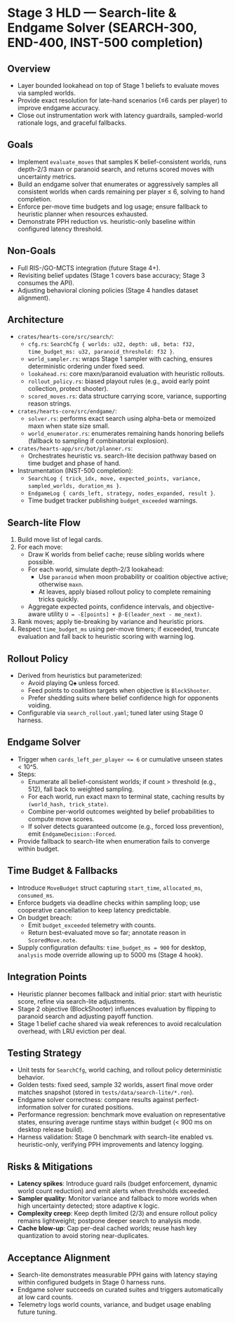 # Stage 3 HLD — Search-lite & Endgame Solver (SEARCH-300, END-400, INST-500 completion)

## Overview
- Layer bounded lookahead on top of Stage 1 beliefs to evaluate moves via sampled worlds.
- Provide exact resolution for late-hand scenarios (≤6 cards per player) to improve endgame accuracy.
- Close out instrumentation work with latency guardrails, sampled-world rationale logs, and graceful fallbacks.

## Goals
- Implement `evaluate_moves` that samples K belief-consistent worlds, runs depth-2/3 maxn or paranoid search, and returns scored moves with uncertainty metrics.
- Build an endgame solver that enumerates or aggressively samples all consistent worlds when cards remaining per player ≤ 6, solving to hand completion.
- Enforce per-move time budgets and log usage; ensure fallback to heuristic planner when resources exhausted.
- Demonstrate PPH reduction vs. heuristic-only baseline within configured latency threshold.

## Non-Goals
- Full RIS-/GO-MCTS integration (future Stage 4+).
- Revisiting belief updates (Stage 1 covers base accuracy; Stage 3 consumes the API).
- Adjusting behavioral cloning policies (Stage 4 handles dataset alignment).

## Architecture
- `crates/hearts-core/src/search/`:
  - `cfg.rs`: `SearchCfg { worlds: u32, depth: u8, beta: f32, time_budget_ms: u32, paranoid_threshold: f32 }`.
  - `world_sampler.rs`: wraps Stage 1 sampler with caching, ensures deterministic ordering under fixed seed.
  - `lookahead.rs`: core maxn/paranoid evaluation with heuristic rollouts.
  - `rollout_policy.rs`: biased playout rules (e.g., avoid early point collection, protect shooter).
  - `scored_moves.rs`: data structure carrying score, variance, supporting reason strings.
- `crates/hearts-core/src/endgame/`:
  - `solver.rs`: performs exact search using alpha-beta or memoized maxn when state size small.
  - `world_enumerator.rs`: enumerates remaining hands honoring beliefs (fallback to sampling if combinatorial explosion).
- `crates/hearts-app/src/bot/planner.rs`:
  - Orchestrates heuristic vs. search-lite decision pathway based on time budget and phase of hand.
- Instrumentation (INST-500 completion):
  - `SearchLog { trick_idx, move, expected_points, variance, sampled_worlds, duration_ms }`.
  - `EndgameLog { cards_left, strategy, nodes_expanded, result }`.
  - Time budget tracker publishing `budget_exceeded` warnings.

## Search-lite Flow
1. Build move list of legal cards.
2. For each move:
   - Draw K worlds from belief cache; reuse sibling worlds where possible.
   - For each world, simulate depth-2/3 lookahead:
     - Use `paranoid` when moon probability or coalition objective active; otherwise `maxn`.
     - At leaves, apply biased rollout policy to complete remaining tricks quickly.
   - Aggregate expected points, confidence intervals, and objective-aware utility `U = -E[points] + β·E(leader_next - me_next)`.
3. Rank moves; apply tie-breaking by variance and heuristic priors.
4. Respect `time_budget_ms` using per-move timers; if exceeded, truncate evaluation and fall back to heuristic scoring with warning log.

## Rollout Policy
- Derived from heuristics but parameterized:
  - Avoid playing Q♠ unless forced.
  - Feed points to coalition targets when objective is `BlockShooter`.
  - Prefer shedding suits where belief confidence high for opponents voiding.
- Configurable via `search_rollout.yaml`; tuned later using Stage 0 harness.

## Endgame Solver
- Trigger when `cards_left_per_player <= 6` or cumulative unseen states < 10^5.
- Steps:
  - Enumerate all belief-consistent worlds; if count > threshold (e.g., 512), fall back to weighted sampling.
  - For each world, run exact maxn to terminal state, caching results by `(world_hash, trick_state)`.
  - Combine per-world outcomes weighted by belief probabilities to compute move scores.
  - If solver detects guaranteed outcome (e.g., forced loss prevention), emit `EndgameDecision::Forced`.
- Provide fallback to search-lite when enumeration fails to converge within budget.

## Time Budget & Fallbacks
- Introduce `MoveBudget` struct capturing `start_time`, `allocated_ms`, `consumed_ms`.
- Enforce budgets via deadline checks within sampling loop; use cooperative cancellation to keep latency predictable.
- On budget breach:
  - Emit `budget_exceeded` telemetry with counts.
  - Return best-evaluated move so far; annotate reason in `ScoredMove.note`.
- Supply configuration defaults: `time_budget_ms = 900` for desktop, `analysis` mode override allowing up to 5000 ms (Stage 4 hook).

## Integration Points
- Heuristic planner becomes fallback and initial prior: start with heuristic score, refine via search-lite adjustments.
- Stage 2 objective (BlockShooter) influences evaluation by flipping to paranoid search and adjusting payoff function.
- Stage 1 belief cache shared via weak references to avoid recalculation overhead, with LRU eviction per deal.

## Testing Strategy
- Unit tests for `SearchCfg`, world caching, and rollout policy deterministic behavior.
- Golden tests: fixed seed, sample 32 worlds, assert final move order matches snapshot (stored in `tests/data/search-lite/*.ron`).
- Endgame solver correctness: compare results against perfect-information solver for curated positions.
- Performance regression: benchmark move evaluation on representative states, ensuring average runtime stays within budget (< 900 ms on desktop release build).
- Harness validation: Stage 0 benchmark with search-lite enabled vs. heuristic-only, verifying PPH improvements and latency logging.

## Risks & Mitigations
- **Latency spikes**: Introduce guard rails (budget enforcement, dynamic world count reduction) and emit alerts when thresholds exceeded.
- **Sampler quality**: Monitor variance and fallback to more worlds when high uncertainty detected; store adaptive `K` logic.
- **Complexity creep**: Keep depth limited (2/3) and ensure rollout policy remains lightweight; postpone deeper search to analysis mode.
- **Cache blow-up**: Cap per-deal cached worlds; reuse hash key quantization to avoid storing near-duplicates.

## Acceptance Alignment
- Search-lite demonstrates measurable PPH gains with latency staying within configured budgets in Stage 0 harness runs.
- Endgame solver succeeds on curated suites and triggers automatically at low card counts.
- Telemetry logs world counts, variance, and budget usage enabling future tuning.
